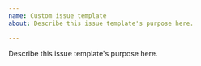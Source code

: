 ```yaml
---
name: Custom issue template
about: Describe this issue template's purpose here.

---
```


Describe this issue template's purpose here.
